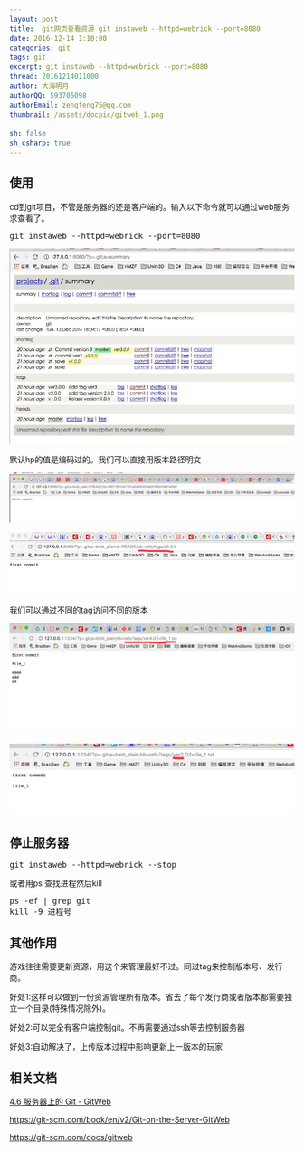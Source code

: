 ```yaml
---
layout: post
title:  git网页查看资源 git instaweb --httpd=webrick --port=8080
date: 2016-12-14 1:10:00
categories: git
tags: git
excerpt: git instaweb --httpd=webrick --port=8080
thread: 20161214011000
author: 大海明月
authorQQ: 593705098
authorEmail: zengfeng75@qq.com
thumbnail: /assets/docpic/gitweb_1.png

sh: false
sh_csharp: true
---
```


<h2 class="nav1">使用</h2>
<p>cd到git项目，不管是服务器的还是客户端的。输入以下命令就可以通过web服务求查看了。</p>
<pre>
git instaweb --httpd=webrick --port=8080
</pre>
<p></p>
<p><img src="/assets/docpic/gitweb_1.png"/></p>
<p></p>

<p>默认hp的值是编码过的。我们可以直接用版本路径明文</p>
<p><img src="/assets/docpic/gitweb_4.png"/></p>
<p><img src="/assets/docpic/gitweb_5.png"/></p>
<p></p>


<p>我们可以通过不同的tag访问不同的版本</p>
<p><img src="/assets/docpic/gitweb_2.jpg"/></p>
<p><img src="/assets/docpic/gitweb_3.jpg"/></p>
<p></p>

<h2 class="nav1">停止服务器</h2>
<pre>
git instaweb --httpd=webrick --stop
</pre>
<p>或者用ps 查找进程然后kill</p>
<pre>
ps -ef | grep git
kill -9 进程号
</pre>



<h2 class="nav1">其他作用</h2>
<p>游戏往往需要更新资源，用这个来管理最好不过。同过tag来控制版本号、发行商。</p>
<p>好处1:这样可以做到一份资源管理所有版本。省去了每个发行商或者版本都需要独立一个目录(特殊情况除外)。</p>
<p>好处2:可以完全有客户端控制git。不再需要通过ssh等去控制服务器</p>
<p>好处3:自动解决了，上传版本过程中影响更新上一版本的玩家</p>
<p></p>
<p></p>


<h2 class="nav1">相关文档</h2>
<p><a href="https://git-scm.com/book/zh/v1/%E6%9C%8D%E5%8A%A1%E5%99%A8%E4%B8%8A%E7%9A%84-Git-GitWeb">4.6 服务器上的 Git - GitWeb</a></p>
<p><a href="https://git-scm.com/book/en/v2/Git-on-the-Server-GitWeb">https://git-scm.com/book/en/v2/Git-on-the-Server-GitWeb</a></p>
<p><a href="https://git-scm.com/docs/gitweb">https://git-scm.com/docs/gitweb</a></p>
<p></p>
<p></p>